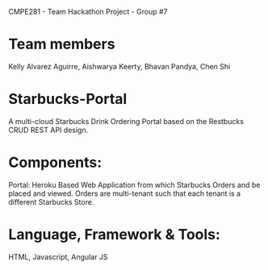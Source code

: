 CMPE281 - Team Hackathon Project - Group #7

# Team members

Kelly Alvarez Aguirre, Aishwarya Keerty, Bhavan Pandya, Chen Shi

# Starbucks-Portal

A multi-cloud Starbucks Drink Ordering Portal based on the Restbucks CRUD REST API design. 

# Components:

Portal:  Heroku Based Web Application from which Starbucks Orders and be placed and viewed.  Orders are multi-tenant such that each tenant is a different Starbucks Store. 

# Language, Framework & Tools: 
HTML, Javascript, Angular JS
